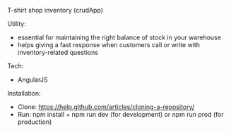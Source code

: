 T-shirt shop inventory (crudApp)

Utility:
- essential for maintaining the right balance of stock in your warehouse
- helps giving a fast response when customers call or write with inventory-related questions

Tech:
- AngularJS

Installation:
- Clone: https://help.github.com/articles/cloning-a-repository/
- Run: npm install + npm run dev (for development) or npm run prod (for production)
